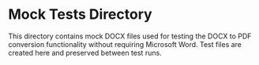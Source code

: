 # Mock Tests Directory

This directory contains mock DOCX files used for testing the DOCX to PDF conversion functionality without requiring Microsoft Word.
Test files are created here and preserved between test runs.
